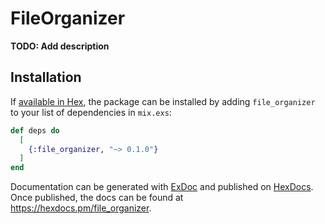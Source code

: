 # FileOrganizer

**TODO: Add description**

## Installation

If [available in Hex](https://hex.pm/docs/publish), the package can be installed
by adding `file_organizer` to your list of dependencies in `mix.exs`:

```elixir
def deps do
  [
    {:file_organizer, "~> 0.1.0"}
  ]
end
```

Documentation can be generated with [ExDoc](https://github.com/elixir-lang/ex_doc)
and published on [HexDocs](https://hexdocs.pm). Once published, the docs can
be found at <https://hexdocs.pm/file_organizer>.

